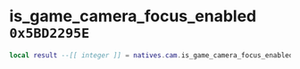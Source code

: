 # is_game_camera_focus_enabled `0x5BD2295E`

```lua
local result --[[ integer ]] = natives.cam.is_game_camera_focus_enabled()
```